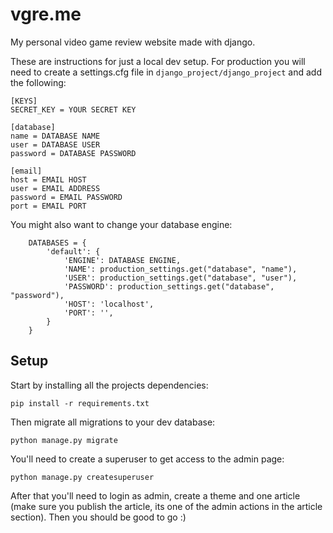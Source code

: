 # vgre.me

My personal video game review website made with django. 

These are instructions for just a local dev setup. For production you will need to create a settings.cfg file in `django_project/django_project` and add the following:

```
[KEYS]
SECRET_KEY = YOUR SECRET KEY

[database]
name = DATABASE NAME
user = DATABASE USER
password = DATABASE PASSWORD

[email]
host = EMAIL HOST
user = EMAIL ADDRESS
password = EMAIL PASSWORD
port = EMAIL PORT
```

You might also want to change your database engine: 

```
    DATABASES = {
        'default': {
            'ENGINE': DATABASE ENGINE,
            'NAME': production_settings.get("database", "name"),
            'USER': production_settings.get("database", "user"),
            'PASSWORD': production_settings.get("database", "password"),
            'HOST': 'localhost',
            'PORT': '',
        }
    }
```

## Setup 

Start by installing all the projects dependencies:

`pip install -r requirements.txt`

Then migrate all migrations to your dev database:

`python manage.py migrate`

You'll need to create a superuser to get access to the admin page:

`python manage.py createsuperuser`

After that you'll need to login as admin, create a theme and one article (make sure you publish the article, its one of the admin actions in the article section). Then you should be good to go :)

